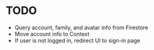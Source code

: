 # TODO

- Query account, family, and avatar info from Firestore
- Move account info to Context
- If user is not logged in, redirect UI to sign-in page
